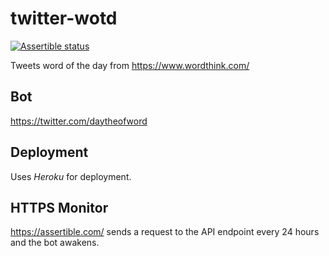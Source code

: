 # twitter-wotd
[![Assertible status](https://assertible.com/apis/c8fe661d-539b-4637-9d55-74ccb36d22e6/status?api_token=iSBLmckiZ7PFMxXU)](https://assertible.com/dashboard#/services/c8fe661d-539b-4637-9d55-74ccb36d22e6/results)

Tweets word of the day from https://www.wordthink.com/

## Bot
https://twitter.com/daytheofword

## Deployment
Uses *Heroku* for deployment.

## HTTPS Monitor
https://assertible.com/ sends a request to the API endpoint every 24 hours and the bot awakens.
